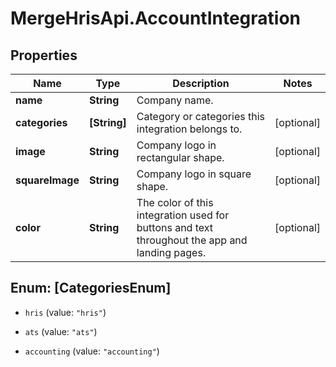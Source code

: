 # MergeHrisApi.AccountIntegration

## Properties

Name | Type | Description | Notes
------------ | ------------- | ------------- | -------------
**name** | **String** | Company name. | 
**categories** | **[String]** | Category or categories this integration belongs to. | [optional] 
**image** | **String** | Company logo in rectangular shape. | [optional] 
**squareImage** | **String** | Company logo in square shape. | [optional] 
**color** | **String** | The color of this integration used for buttons and text throughout the app and landing pages. | [optional] 



## Enum: [CategoriesEnum]


* `hris` (value: `"hris"`)

* `ats` (value: `"ats"`)

* `accounting` (value: `"accounting"`)




